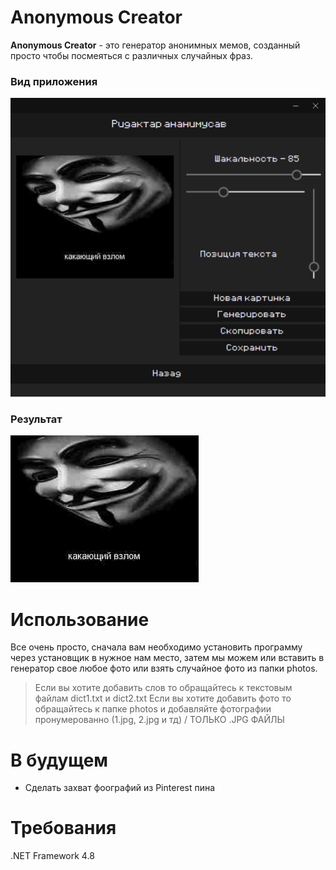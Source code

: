 # Anonymous Creator
**Anonymous Creator** - это генератор анонимных мемов, созданный просто чтобы посмеяться с различных случайных фраз.

### Вид приложения
![alt-текст](https://raw.githubusercontent.com/BadKiko/Anonymous-Creator/main/example/ui.png "Вид приложения")

### Результат
![alt-текст](https://raw.githubusercontent.com/BadKiko/Anonymous-Creator/main/example/exmp.jpg "Результат")

# Использование
Все очень просто, сначала вам необходимо установить программу через установщик в нужное нам место,
затем мы можем или вставить в генератор свое любое фото или взять случайное фото из папки photos.

> Если вы хотите добавить слов то обращайтесь к текстовым файлам dict1.txt и dict2.txt
> Если вы хотите добавить фото то обращайтесь к папке photos и добавляйте фотографии пронумерованно (1.jpg, 2.jpg и тд) / ТОЛЬКО .JPG ФАЙЛЫ

# В будущем
- Сделать захват фоографий из Pinterest пина

# Требования
.NET Framework 4.8
